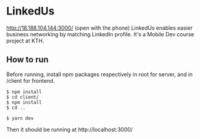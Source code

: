 # LinkedUs
http://18.188.104.144:3000/
(open with the phone)
LinkedUs enables easier business networking by matching LinkedIn profile. It's a Mobile Dev course project at KTH.

## How to run
Before running, install npm packages respectively in root for server, and in /client for frontend.
```shell
$ npm install
$ cd client/
$ npm install
$ cd ..

$ yarn dev
```
Then it should be running at http://localhost:3000/
